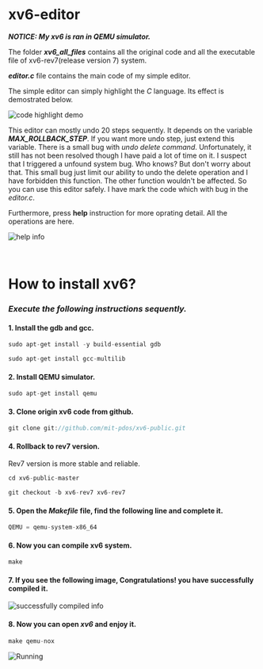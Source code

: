 # xv6-editor
___NOTICE: My xv6 is ran in QEMU simulator.___

The folder _**xv6_all_files**_ contains all the original code and all the executable file of xv6-rev7(release version 7) system.

_**editor.c**_ file contains the main code of my simple editor.

The simple editor can simply highlight the _C_ language. Its effect is demostrated below.

![code highlight demo](https://github.com/TangMoon/xv6-editor/raw/master/demo/demo_highlight.PNG "code highlight")

This editor can mostly undo 20 steps sequently. It depends on the variable _**MAX_ROLLBACK_STEP**_. If you want more undo step, just extend this variable. There is a small bug with _undo delete command_. Unfortunately, it still has not been resolved though I have paid a lot of time on it. I suspect that I triggered a unfound system bug. Who knows? But don't worry about that. This small bug just limit our ability to undo the delete operation and I have forbidden this function. The other function wouldn't be affected. So you can use this editor safely. I have mark the code which with bug in the _editor.c_. 

Furthermore, press __help__ instruction for more oprating detail. All the operations are here.

![help info](https://github.com/TangMoon/xv6-editor/raw/master/demo/demo_help.PNG "help info")

<br>

  
How to install xv6?
====
### _Execute the following instructions sequently._
#### 1. Install the gdb and gcc.
  ```C
  sudo apt-get install -y build-essential gdb 
  ```
  ```C
  sudo apt-get install gcc-multilib
  ```
#### 2. Install QEMU simulator.
  ```C
  sudo apt-get install qemu
  ```
#### 3. Clone origin xv6 code from github.
  ```C
  git clone git://github.com/mit-pdos/xv6-public.git
  ```
#### 4. Rollback to rev7 version.
Rev7 version is more stable and reliable.
  ```C
  cd xv6-public-master
  ```
  ```C
  git checkout -b xv6-rev7 xv6-rev7
  ```
#### 5. Open the _Makefile_ file, find the following line and complete it.
  ```C
  QEMU = qemu-system-x86_64
  ```
#### 6. Now you can compile xv6 system.
  ```C
  make
  ```
#### 7. If you see the following image, Congratulations! you have successfully compiled it.
  ![successfully compiled info](https://github.com/TangMoon/xv6-editor/raw/master/demo/compile_successfully.PNG "compile successfully")
#### 8. Now you can open _xv6_ and enjoy it.
  ```C
  make qemu-nox
  ```
  ![Running](https://github.com/TangMoon/xv6-editor/raw/master/demo/running.PNG "Running")
